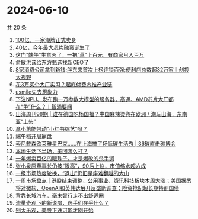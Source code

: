 # 2024-06-10

共 20 条

<!-- BEGIN 36KR -->
<!-- 最后更新时间 2024-06-10 02:00:57 +0800 -->
1. [100亿，一家潮牌正式卖身](https://36kr.com/p/2810858647685637)
1. [40亿，今年最大芯片融资诞生了](https://36kr.com/p/2810686216407299)
1. [这门“端午”生意火了，一把“草”上百元，有商家月入百万](https://36kr.com/p/2811112411859206)
1. [俞敏洪该给东方甄选找新CEO了](https://36kr.com/p/2812102910888454)
1. [8家消费公司拿到新钱;胖东来首次上榜连锁百强;便利店总数超32万家｜创投大视野](https://36kr.com/p/2809828024961539)
1. [花3万买个大厂实习？起底付费内推产业链](https://36kr.com/p/2810592856459781)
1. [usmile失去想象力](https://36kr.com/p/2809782080932100)
1. [下注NPU、发布跑一万参数大模型的服务器，高通、AMD芯片大厂都在“争”什么？丨智涌要闻](https://36kr.com/p/2809398702885377)
1. [出海周刊98期 | 谁在德国吃杨国福？中国麻辣烫卷在欧洲 / 潮玩出海，东南亚“上头”](https://36kr.com/p/2809574114937092)
1. [章小蕙能带动“小红书综艺”吗？](https://36kr.com/p/2811279938816261)
1. [端午档开局崩盘](https://36kr.com/p/2811280681601282)
1. [索尼戴森欧莱雅星巴克……在上海搞了场低碳生活秀 | 36碳直击碳博会](https://36kr.com/p/2809151144577288)
1. [本地生活下半场，美团怎么打？](https://36kr.com/p/2810891621517827)
1. [一年爆卖百亿的眼珠子，才是爆改的杀手锏](https://36kr.com/p/2811247802063745)
1. [张小泉原董事长仍被“限高”，90后上位，市值缩水超六成](https://36kr.com/p/2809940172642688)
1. [一级市场热度轮换，“退出”仍旧是座难翻越的大山](https://36kr.com/p/2810872646683142)
1. [一周市场盘点 | 港股结束调整，公用事业、资讯科技板块本周大涨；美国据悉将对微软、OpenAI和英伟达展开反垄断调查；险资抢配超长期特别国债](https://36kr.com/p/2810982058396163)
1. [背靠长城汽车，毫末智行走不出舒适圈](https://36kr.com/p/2810538363816201)
1. [流量奇观下的新说唱，选手们在乎什么？](https://36kr.com/p/2809781458504193)
1. [别太乐观，美股下跌可能才刚开始](https://36kr.com/p/2810638330562824)
<!-- END 36KR -->
